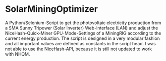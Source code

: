 # SolarMiningOptimizer
A Python/Selenium-Script to get the photovoltaic electricity production from a SMA Sunny Tripower (Solar Inverter) Web-Interface (LAN) and adjust the NiceHash-Quick-Miner GPU-Mode-Settings of a MiningRIG according to the current energy production. The script is designed in a very modular fashion and all important values are defined as constants in the script head. I was not able to use the NiceHash-API, because it is still not updated to work with NHQM.
